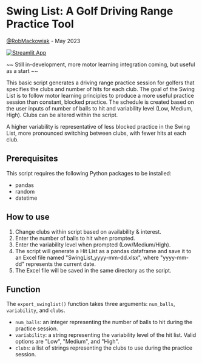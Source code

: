 # Swing List: A Golf Driving Range Practice Tool

[@RobMackowiak](https://twitter.com/RobMackowiak) - May 2023

[![Streamlit App](https://static.streamlit.io/badges/streamlit_badge_black_white.svg)](https://golf-driving-range.streamlit.app)

~~ Still in-development, more motor learning integration coming, but useful as a start ~~

This basic script generates a driving range practice session for golfers that specifies the clubs and number of hits for each club. The goal of the Swing List is to follow motor learning principles to produce a more useful practice session than constant, blocked practice. The schedule is created based on the user inputs of number of balls to hit and variability level (Low, Medium, High). Clubs can be altered within the script.

A higher variability is representative of less blocked practice in the Swing List, more pronounced switching between clubs, with fewer hits at each club. 

## Prerequisites
This script requires the following Python packages to be installed:
- pandas
- random
- datetime

## How to use
1. Change clubs within script based on availability & interest.
2. Enter the number of balls to hit when prompted.
3. Enter the variability level when prompted (Low/Medium/High).
4. The script will generate a Hit List as a pandas dataframe and save it to an Excel file named "SwingList_yyyy-mm-dd.xlsx", where "yyyy-mm-dd" represents the current date.
5. The Excel file will be saved in the same directory as the script.

## Function
The `export_swinglist()` function takes three arguments: `num_balls`, `variability`, and `clubs`. 
- `num_balls`: an integer representing the number of balls to hit during the practice session.
- `variability`: a string representing the variability level of the hit list. Valid options are "Low", "Medium", and "High".
- `clubs`: a list of strings representing the clubs to use during the practice session.

